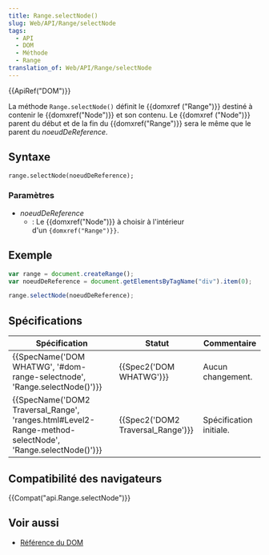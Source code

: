 ```yaml
---
title: Range.selectNode()
slug: Web/API/Range/selectNode
tags:
  - API
  - DOM
  - Méthode
  - Range
translation_of: Web/API/Range/selectNode
---
```

{{ApiRef("DOM")}}

La méthode `Range.selectNode()` définit le {{domxref ("Range")}} destiné à contenir le {{domxref("Node")}} et son contenu. Le {{domxref ("Node")}} parent du début et de la fin du {{domxref("Range")}} sera le même que le parent du _noeudDeReference_.

## Syntaxe

    range.selectNode(noeudDeReference);

### Paramètres

- _noeudDeReference_
  - : Le {{domxref("Node")}} à choisir à l'intérieur d'un `{domxref("Range")}}`.

## Exemple

```js
var range = document.createRange();
var noeudDeReference = document.getElementsByTagName("div").item(0);

range.selectNode(noeudDeReference);
```

## Spécifications

| Spécification                                                                                                                                | Statut                                       | Commentaire             |
| -------------------------------------------------------------------------------------------------------------------------------------------- | -------------------------------------------- | ----------------------- |
| {{SpecName('DOM WHATWG', '#dom-range-selectnode', 'Range.selectNode()')}}                                             | {{Spec2('DOM WHATWG')}}             | Aucun changement.       |
| {{SpecName('DOM2 Traversal_Range', 'ranges.html#Level2-Range-method-selectNode', 'Range.selectNode()')}} | {{Spec2('DOM2 Traversal_Range')}} | Spécification initiale. |

## Compatibilité des navigateurs

{{Compat("api.Range.selectNode")}}

## Voir aussi

- [Référence du DOM](/fr/docs/Web/API/Document_Object_Model)
